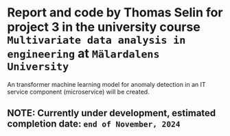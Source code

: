 # Report and code by Thomas Selin for project 3 in the university course `Multivariate data analysis in engineering` at `Mälardalens University`

An transformer machine learning model for anomaly detection in an IT service component (microservice) will be created.

## NOTE: Currently under development, estimated completion date: `end of November, 2024`
